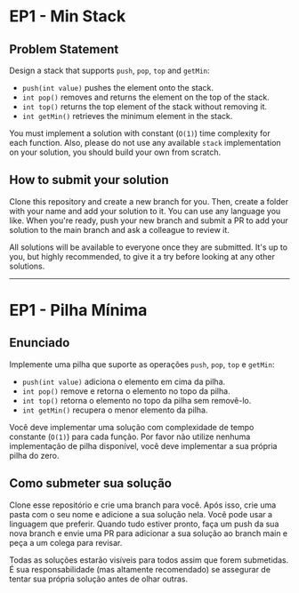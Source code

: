 # EP1 - Min Stack

## Problem Statement

Design a stack that supports `push`, `pop`, `top` and `getMin`:

- `push(int value)` pushes the element onto the stack.
- `int pop()` removes and returns the element on the top of the stack.
- `int top()` returns the top element of the stack without removing it.
- `int getMin()` retrieves the minimum element in the stack.

You must implement a solution with constant (`O(1)`) time complexity for each function. Also, please do not use any available `stack` implementation on your solution, you should build your own from scratch.

## How to submit your solution

Clone this repository and create a new branch for you. Then, create a folder with your name and add your solution to it. You can use any language you like. When you're ready, push your new branch and submit a PR to add your solution to the main branch and ask a colleague to review it.

All solutions will be available to everyone once they are submitted. It's up to you, but highly recommended, to give it a try before looking at any other solutions.

---

# EP1 - Pilha Mínima

## Enunciado

Implemente uma pilha que suporte as operações `push`, `pop`, `top` e `getMin`:

- `push(int value)` adiciona o elemento em cima da pilha.
- `int pop()` remove e retorna o elemento no topo da pilha.
- `int top()` retorna o elemento no topo da pilha sem removê-lo.
- `int getMin()` recupera o menor elemento da pilha.

Você deve implementar uma solução com complexidade de tempo constante (`O(1)`) para cada função. Por favor não utilize nenhuma implementação de pilha disponível, você deve implementar a sua própria pilha do zero.

## Como submeter sua solução

Clone esse repositório e crie uma branch para você. Após isso, crie uma pasta com o seu nome e adicione a sua solução nela. Você pode usar a linguagem que preferir. Quando tudo estiver pronto, faça um push da sua nova branch e envie uma PR para adicionar a sua solução ao branch main e peça a um colega para revisar.

Todas as soluções estarão visíveis para todos assim que forem submetidas. É sua responsabilidade (mas altamente recomendado) se assegurar de tentar sua própria solução antes de olhar outras.
